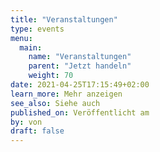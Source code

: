 ```yaml
---
title: "Veranstaltungen"
type: events
menu:
  main:
    name: "Veranstaltungen"
    parent: "Jetzt handeln"
    weight: 70
date: 2021-04-25T17:15:49+02:00
learn_more: Mehr anzeigen
see_also: Siehe auch
published_on: Veröffentlicht am
by: von
draft: false
---
```


